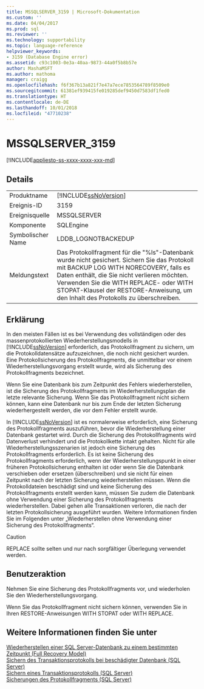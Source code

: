 ```yaml
---
title: MSSQLSERVER_3159 | Microsoft-Dokumentation
ms.custom: ''
ms.date: 04/04/2017
ms.prod: sql
ms.reviewer: ''
ms.technology: supportability
ms.topic: language-reference
helpviewer_keywords:
- 3159 (Database Engine error)
ms.assetid: c93c1003-0e3a-40aa-9873-44a0f5b8b57e
author: MashaMSFT
ms.author: mathoma
manager: craigg
ms.openlocfilehash: f6f367b13a821f7e47a7ece7853564789f8509e0
ms.sourcegitcommit: 61381ef939415fe019285def9450d7583df1fed0
ms.translationtype: HT
ms.contentlocale: de-DE
ms.lasthandoff: 10/01/2018
ms.locfileid: "47710238"
---
```

# <a name="mssqlserver3159"></a>MSSQLSERVER_3159
[!INCLUDE[appliesto-ss-xxxx-xxxx-xxx-md](../../includes/appliesto-ss-xxxx-xxxx-xxx-md.md)]
  
## <a name="details"></a>Details  
  
|||  
|-|-|  
|Produktname|[!INCLUDE[ssNoVersion](../../includes/ssnoversion-md.md)]|  
|Ereignis-ID|3159|  
|Ereignisquelle|MSSQLSERVER|  
|Komponente|SQLEngine|  
|Symbolischer Name|LDDB_LOGNOTBACKEDUP|  
|Meldungstext|Das Protokollfragment für die "%ls"-Datenbank wurde nicht gesichert. Sichern Sie das Protokoll mit BACKUP LOG WITH NORECOVERY, falls es Daten enthält, die Sie nicht verlieren möchten. Verwenden Sie die WITH REPLACE- oder WITH STOPAT-Klausel der RESTORE-Anweisung, um den Inhalt des Protokolls zu überschreiben.|  
  
## <a name="explanation"></a>Erklärung  
In den meisten Fällen ist es bei Verwendung des vollständigen oder des massenprotokollierten Wiederherstellungsmodells in [!INCLUDE[ssNoVersion](../../includes/ssnoversion-md.md)] erforderlich, das Protokollfragment zu sichern, um die Protokolldatensätze aufzuzeichnen, die noch nicht gesichert wurden. Eine Protokollsicherung des Protokollfragments, die unmittelbar vor einem Wiederherstellungsvorgang erstellt wurde, wird als Sicherung des Protokollfragments bezeichnet.  
  
Wenn Sie eine Datenbank bis zum Zeitpunkt des Fehlers wiederherstellen, ist die Sicherung des Protokollfragments im Wiederherstellungsplan die letzte relevante Sicherung. Wenn Sie das Protokollfragment nicht sichern können, kann eine Datenbank nur bis zum Ende der letzten Sicherung wiederhergestellt werden, die vor dem Fehler erstellt wurde.  
  
In [!INCLUDE[ssNoVersion](../../includes/ssnoversion-md.md)] ist es normalerweise erforderlich, eine Sicherung des Protokollfragments auszuführen, bevor die Wiederherstellung einer Datenbank gestartet wird. Durch die Sicherung des Protokollfragments wird Datenverlust verhindert und die Protokollkette intakt gehalten. Nicht für alle Wiederherstellungsszenarien ist jedoch eine Sicherung des Protokollfragments erforderlich. Es ist keine Sicherung des Protokollfragments erforderlich, wenn der Wiederherstellungspunkt in einer früheren Protokollsicherung enthalten ist oder wenn Sie die Datenbank verschieben oder ersetzen (überschreiben) und sie nicht für einen Zeitpunkt nach der letzten Sicherung wiederherstellen müssen. Wenn die Protokolldateien beschädigt sind und keine Sicherung des Protokollfragments erstellt werden kann, müssen Sie zudem die Datenbank ohne Verwendung einer Sicherung des Protokollfragments wiederherstellen. Dabei gehen alle Transaktionen verloren, die nach der letzten Protokollsicherung ausgeführt wurden. Weitere Informationen finden Sie im Folgenden unter „Wiederherstellen ohne Verwendung einer Sicherung des Protokollfragments“.  
  
> [!CAUTION]  
> REPLACE sollte selten und nur nach sorgfältiger Überlegung verwendet werden.  
  
## <a name="user-action"></a>Benutzeraktion  
Nehmen Sie eine Sicherung des Protokollfragments vor, und wiederholen Sie den Wiederherstellungsvorgang.  
  
Wenn Sie das Protokollfragment nicht sichern können, verwenden Sie in Ihren RESTORE-Anweisungen WITH STOPAT oder WITH REPLACE.  
  
## <a name="see-also"></a>Weitere Informationen finden Sie unter  
[Wiederherstellen einer SQL Server-Datenbank zu einem bestimmten Zeitpunkt &#40;Full Recovery Model&#41;](~/relational-databases/backup-restore/restore-a-sql-server-database-to-a-point-in-time-full-recovery-model.md)  
[Sichern des Transaktionsprotokolls bei beschädigter Datenbank &#40;SQL Server&#41;](~/relational-databases/backup-restore/back-up-and-restore-of-system-databases-sql-server.md)  
[Sichern eines Transaktionsprotokolls &#40;SQL Server&#41;](~/relational-databases/backup-restore/back-up-a-transaction-log-sql-server.md)  
[Sicherungen des Protokollfragments &#40;SQL Server&#41;](~/relational-databases/backup-restore/tail-log-backups-sql-server.md)  
  
